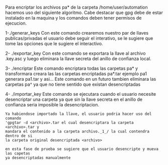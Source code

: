 Para encriptar los archivos pa* de la carpeta /home/user/automation
hacemos uso del siguiente algoritmo.
Cabe destacar que gpg debe de estar instalado en la maquina y los 
comandos deben tener permisos de ejecucion.

1-./generar_keys
    Con este comando crearemos nuestro par de llaves publicas/privadas
    el usuario debe seguir el interativo, se le sugiere que tome las opciones 
    que le sugiere el interactivo.

2- ./exportar_key
    Con este comando se exportara la llave al archivo <user>.key.asc y luego 
    eliminara la llave secreta del anillo de confianza local.

3- ./encriptar
    Este comando encriptara todas las carpetas pa* y transformara creara las
    las carpetas encriptadas pa*.tar ejemplo pa1 generara pa1.tar y asi...
    Este comando en un futuro tambien eliminara las carpetas pa^ ya que no
    tiene sentido que existan desencriptadas

4- ./importar_key
    Este comando se ejecutara cuando el usuario necesite desencriptar una
    carpeta ya que sin la llave secreta en el anillo de confianza seria imposible
    la desencriptacion.

    Ya habiendose importado la llave, el usuario podria hacer uso del comando
    'gpgtar -d <archivo>.tar el cual desencriptara la carpeta <archivo>.tar y
    mandara el contenido a la carpeta archivo._1_/ la cual contendra dentro de si
    la carpeta original desencriptada <archivo>

    en esta fase de prueba se sugiere que el usuario desencripte y mueva las capetas
    ya desencriptadas manualmente
    